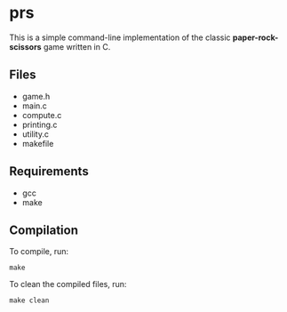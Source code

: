 prs
===

This is a simple command-line implementation of the classic **paper-rock-scissors** game written in C.

Files
-----

* game.h
* main.c
* compute.c
* printing.c
* utility.c
* makefile

Requirements
------------

* gcc
* make

Compilation
-----------

To compile, run:

	make

To clean the compiled files, run:

	make clean
